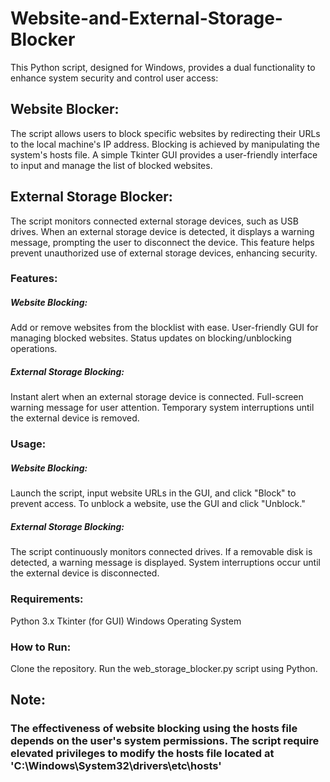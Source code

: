 # Website-and-External-Storage-Blocker
This Python script, designed for Windows, provides a dual functionality to enhance system security and control user access:

## Website Blocker:

The script allows users to block specific websites by redirecting their URLs to the local machine's IP address.
Blocking is achieved by manipulating the system's hosts file.
A simple Tkinter GUI provides a user-friendly interface to input and manage the list of blocked websites.


## External Storage Blocker:

The script monitors connected external storage devices, such as USB drives.
When an external storage device is detected, it displays a warning message, prompting the user to disconnect the device.
This feature helps prevent unauthorized use of external storage devices, enhancing security.

### Features:
##### Website Blocking:

Add or remove websites from the blocklist with ease.
User-friendly GUI for managing blocked websites.
Status updates on blocking/unblocking operations.

##### External Storage Blocking:

Instant alert when an external storage device is connected.
Full-screen warning message for user attention.
Temporary system interruptions until the external device is removed.

### Usage:
##### Website Blocking:

Launch the script, input website URLs in the GUI, and click "Block" to prevent access.
To unblock a website, use the GUI and click "Unblock."
##### External Storage Blocking:

The script continuously monitors connected drives.
If a removable disk is detected, a warning message is displayed.
System interruptions occur until the external device is disconnected.

### Requirements:
Python 3.x
Tkinter (for GUI)
Windows Operating System

### How to Run:
Clone the repository.
Run the web_storage_blocker.py script using Python.

## Note: 
### The effectiveness of website blocking using the hosts file depends on the user's system permissions. The script require elevated privileges to modify the hosts file located at 'C:\Windows\System32\drivers\etc\hosts'
